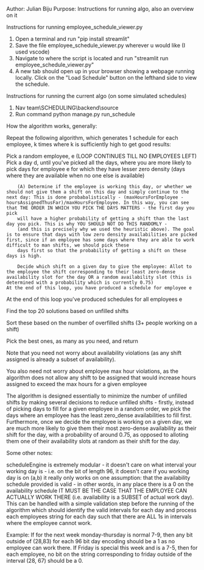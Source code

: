 Author: Julian Biju
Purpose: Instructions for running algo, also an overview on it

Instructions for running employee_schedule_viewer.py

1. Open a terminal and run "pip install streamlit"
2. Save the file employee_schedule_viewer.py wherever u would like (I used vscode)
3. Navigate to where the script is located and run "streamlit run employee_schedule_viewer.py"
4. A new tab should open up in your browser showing a webpage running locally. Click on the "Load Schedule" button on the lefthand side to view the schedule.


Instructions for running the current algo (on some simulated schedules)

1) Nav team\SCHEDULING\backend\source
2) Run command python manage.py run_schedule

How the algorithm works, generally:

Repeat the following algorithm, which generates 1 schedule for each employee, k times where k is sufficiently high to get good results:

Pick a random employee, e (LOOP CONTINUES TILL NO EMPLOYEES LEFT)
    Pick a day d, until you've picked all the days, where you are more likely to pick days for employee e for which they have lesser zero density (days where they are available when no one else is available)
        
        (A) Determine if the employee is working this day, or whether we should not give them a shift on this day and simply continue to the next day: This is done probabalistically - (maxHoursForEmployee - hoursAssignedThusFar)/maxHoursForEmployee. In this way, you can see that THE ORDER IN WHICH YOU PICK THE DAYS MATTERS - the first day you pick
        will have a higher probability of getting a shift than the last day you pick. This is why YOU SHOULD NOT DO THIS RANDOMLY -
        (and this is precisely why we used the heuristic above). The goal is to ensure that days with low zero density availabilities are picked first, since if an employee has some days where they are able to work difficult to man shifts, we should pick these
        days first so that the probability of getting a shift on these days is high.

        Decide which shift on a given day to give the employee: Allot to the employee the shift corresponding to their least zero-dense availability slot for the day OR a random availability slot (this is determined with a probability which is currently 0.75) 
    At the end of this loop, you have produced a schedule for employee e
At the end of this loop you've produced schedules for all employees e

Find the top 20 solutions based on unfilled shifts

Sort these based on the number of overfilled shifts (3+ people working on a shift)

Pick the best ones, as many as you need, and return

Note that you need not worry about availability violations (as any shift assigned is already a subset of availability).

You also need not worry about employee max hour violations, as the algorithm does not allow any shift to be assigned that would increase hours assigned to exceed the max hours for a given employee

The algorithm is designed essentially to minimize the number of unfilled shifts by making several decisions to reduce unfilled shifts -
firstly, instead of picking days to fill for a given employee in a random order, we pick the days where an employee has the least zero_dense availabilities to fill first. Furthermore, once we decide the employee is working on a given day, we are much more likely
to give them their most zero-dense availability as their shift for the day, with a probability of around 0.75, as opposed to alloting
them one of their availability slots at random as their shift for the day.

Some other notes:

scheduleEngine is extremely modular - it doesn't care on what interval your working day is - i.e. on the bit of length 96, it doesn't
care if you working day is on (a,b) it really only works on one assumption: that the availability schedule provided is valid - in other
words, in any place there is a 0 on the availability schedule IT MUST BE THE CASE THAT THE EMPLOYEE CAN ACTUALLY WORK THERE (i.e. availability is a SUBSET of actual work day). This can be handled with a simple validation step before the running of the algorithm which should identify the valid intervals for each day and process each employees string for each day such that there are ALL 1s in
intervals where the employee cannot work.

Example: If for the next week monday-thursday is normal 7-9, then any bit outside of (28,83) for each 96 bit day encoding should be a 1
as no employee can work there. If Friday is special this week and is a 7-5, then for each employee, no bit on the string corresponding to friday outside of the interval (28, 67) should be a 0.
